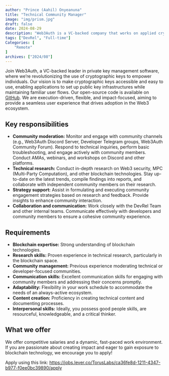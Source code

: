 ```yaml
---
author: "Prince (Aahil) Onyeanuna"
title: "Technical Community Manager"
image: "img/prism.jpg"
draft: false
date: 2024-08-29
description: "Web3Auth is a VC-backed company that works on applied cryptography and we specialize in private key management software. Our company vision is to proliferate the usage of cryptographic keys to enable use cases that empower the individual. Our solution allows for applications to set up a public key infrastructure while maintaining flows that end-users are familiar with. You can (git) check out all of our open-source code at https://github.com/torusresearch. We’re heavily execution-driven, flexible and impact-focused."
tags: ["DevRel", "Full-time"]
Categories: [
    "Remote"
]
archives: ["2024/08"]
---
```


Join Web3Auth, a VC-backed leader in private key management software, where we’re revolutionizing the use of cryptographic keys to empower individuals. Our vision is to make cryptographic keys accessible and easy to use, enabling applications to set up public key infrastructures while maintaining familiar user flows. Our open-source code is available on [GitHub](https://github.com/torusresearch). We are execution-driven, flexible, and impact-focused, aiming to provide a seamless user experience that drives adoption in the Web3 ecosystem.

## Key responsibilities

- **Community moderation:** Monitor and engage with community channels (e.g., Web3Auth Discord Server, Developer Telegram groups, Web3Auth Community Forum). Respond to technical inquiries, perform basic troubleshooting, and engage actively with community members. Conduct AMAs, webinars, and workshops on Discord and other platforms.
- **Technical research:** Conduct in-depth research on Web3 security, MPC (Multi-Party Computation), and other blockchain technologies. Stay up-to-date on the latest trends, compile findings into reports, and collaborate with independent community members on their research.
- **Strategy support:** Assist in formulating and executing community engagement strategies based on research and feedback. Provide insights to enhance community interaction.
- **Collaboration and communication:** Work closely with the DevRel Team and other internal teams. Communicate effectively with developers and community members to ensure a cohesive community experience.

## Requirements

- **Blockchain expertise:** Strong understanding of blockchain technologies.
- **Research skills:** Proven experience in technical research, particularly in the blockchain space.
- **Community management:** Previous experience moderating technical or developer-focused communities.
- **Communication skills:** Excellent communication skills for engaging with community members and addressing their concerns promptly.
- **Adaptability:** Flexibility in your work schedule to accommodate the needs of an always-active ecosystem.
- **Content creation:** Proficiency in creating technical content and documenting processes.
- **Interpersonal skills:** Ideally, you possess good people skills, are resourceful, knowledgeable, and a critical thinker.

## What we offer

We offer competitive salaries and a dynamic, fast-paced work environment. If you are passionate about creating impact and eager to gain exposure to blockchain technology, we encourage you to apply!

Apply using this link: https://jobs.lever.co/TorusLabs/ca36fe8d-1211-4347-b977-f0ee0bc39890/apply
